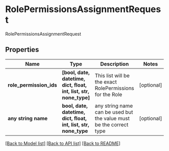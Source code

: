 # RolePermissionsAssignmentRequest

RolePermissionsAssignmentRequest

## Properties
Name | Type | Description | Notes
------------ | ------------- | ------------- | -------------
**role_permission_ids** | **[bool, date, datetime, dict, float, int, list, str, none_type]** | This list will be the exact RolePermissions for the Role | [optional] 
**any string name** | **bool, date, datetime, dict, float, int, list, str, none_type** | any string name can be used but the value must be the correct type | [optional]

[[Back to Model list]](../README.md#documentation-for-models) [[Back to API list]](../README.md#documentation-for-api-endpoints) [[Back to README]](../README.md)


